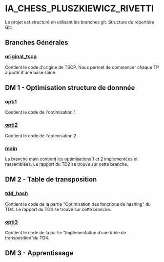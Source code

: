 # IA_CHESS_PLUSZKIEWICZ_RIVETTI

Le projet est structuré en utilisant les branches git.
Structure du répertoire Git:

## Branches Générales
### [original_tscp](https://github.com/EllmoRivetti/IA_CHESS_PLUSZKIEWICZ_RIVETTI/tree/original_tscp)
Contient le code d'origine de TSCP.
Nous permet de commencer chaque TP à partir d'une base saine.

## DM 1 - Optimisation structure de donnnée
### [opti1](https://github.com/EllmoRivetti/IA_CHESS_PLUSZKIEWICZ_RIVETTI/tree/opti1)
Contient le code de l'optimisation 1

### [opti2](https://github.com/EllmoRivetti/IA_CHESS_PLUSZKIEWICZ_RIVETTI/tree/opti2)
Contient le code de l'optimisation 2

### [main](https://github.com/EllmoRivetti/IA_CHESS_PLUSZKIEWICZ_RIVETTI/tree/main)
La branche main contient les optimisations 1 et 2 implementées et rassemblées.
Le rapport du TD2 se trouve sur cette branche.

## DM 2 - Table de transposition
### [td4_hash](https://github.com/EllmoRivetti/IA_CHESS_PLUSZKIEWICZ_RIVETTI/tree/td4_hash)
Contient le code de la partie "Optimisation des fonctions de hashing" du TD4.
Le rapport du TD4 se trouve sur cette branche.

### [opti3](https://github.com/EllmoRivetti/IA_CHESS_PLUSZKIEWICZ_RIVETTI/tree/opti3)
Contient le code de la partie "Implémentation d’une table de transposition"du TD4.

## DM 3 - Apprentissage
